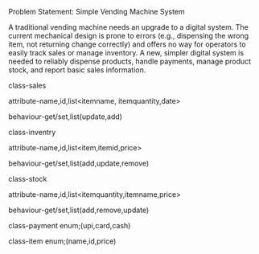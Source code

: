 Problem Statement: Simple Vending Machine System

A traditional vending machine needs an upgrade to a digital system.
The current mechanical design is prone to errors
(e.g., dispensing the wrong item, not returning change correctly)
and offers no way for operators to easily track sales or manage inventory.
A new, simpler digital system is needed to reliably dispense products, handle payments, manage product stock,
and report basic sales information.

class-sales


attribute-name,id,list<itemname, itemquantity,date>


behaviour-get/set,list(update,add)


class-inventry


attribute-name,id,list<item,itemid,price>


behaviour-get/set,list(add,update,remove)



class-stock

attribute-name,id,list<itemquantity,itemname,price>


behaviour-get/set,list(add,remove,update)



class-payment
enum;(upi,card,cash)



class-item
enum;(name,id,price)


